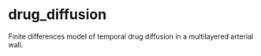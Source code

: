 # drug_diffusion
Finite differences model of temporal drug diffusion in a multilayered arterial wall.
